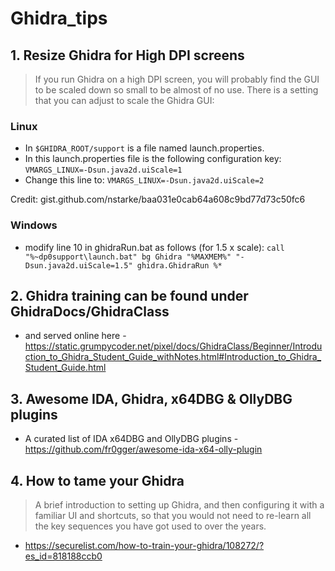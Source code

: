 # Ghidra_tips

## 1. Resize Ghidra for High DPI screens

> If you run Ghidra on a high DPI screen, you will probably find the GUI to be scaled down so small to be almost of no use.
There is a setting that you can adjust to scale the Ghidra GUI:

### Linux

* In `$GHIDRA_ROOT/support` is a file named launch.properties. 
* In this launch.properties file is the following configuration key: `VMARGS_LINUX=-Dsun.java2d.uiScale=1`
* Change this line to: `VMARGS_LINUX=-Dsun.java2d.uiScale=2`

Credit: gist.github.com/nstarke/baa031e0cab64a608c9bd77d73c50fc6

### Windows
* modify line 10 in ghidraRun.bat as follows (for 1.5 x scale): `call "%~dp0support\launch.bat" bg Ghidra "%MAXMEM%" "-Dsun.java2d.uiScale=1.5" ghidra.GhidraRun %*`

## 2. Ghidra training can be found under GhidraDocs/GhidraClass
* and served online here - https://static.grumpycoder.net/pixel/docs/GhidraClass/Beginner/Introduction_to_Ghidra_Student_Guide_withNotes.html#Introduction_to_Ghidra_Student_Guide.html


## 3. Awesome IDA, Ghidra, x64DBG & OllyDBG plugins
* A curated list of IDA x64DBG and OllyDBG plugins - https://github.com/fr0gger/awesome-ida-x64-olly-plugin

## 4. How to tame your Ghidra
> A brief introduction to setting up Ghidra, and then configuring it with a familiar UI and shortcuts, so that you would not need to re-learn all the key sequences you have got used to over the years.
* https://securelist.com/how-to-train-your-ghidra/108272/?es_id=818188ccb0
